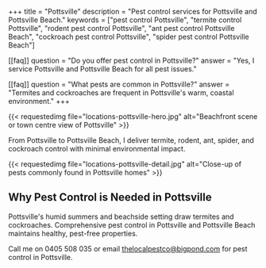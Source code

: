 +++
title = "Pottsville"
description = "Pest control services for Pottsville and Pottsville Beach."
keywords = ["pest control Pottsville", "termite control Pottsville", "rodent pest control Pottsville", "ant pest control Pottsville Beach", "cockroach pest control Pottsville", "spider pest control Pottsville Beach"]

[[faq]]
question = "Do you offer pest control in Pottsville?"
answer = "Yes, I service Pottsville and Pottsville Beach for all pest issues."

[[faq]]
question = "What pests are common in Pottsville?"
answer = "Termites and cockroaches are frequent in Pottsville's warm, coastal environment."
+++

{{< requestedimg file="locations-pottsville-hero.jpg" alt="Beachfront scene or town centre view of Pottsville" >}}

From Pottsville to Pottsville Beach, I deliver termite, rodent, ant, spider, and cockroach control with minimal environmental impact.

{{< requestedimg file="locations-pottsville-detail.jpg" alt="Close-up of pests commonly found in Pottsville homes" >}}

## Why Pest Control is Needed in Pottsville

Pottsville's humid summers and beachside setting draw termites and cockroaches. Comprehensive pest control in Pottsville and Pottsville Beach maintains healthy, pest-free properties.

Call me on 0405 508 035 or email thelocalpestco@bigpond.com for pest control in Pottsville.
